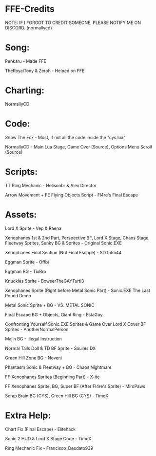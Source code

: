 # FFE-Credits

NOTE: IF I FORGOT TO CREDIT SOMEONE, PLEASE NOTIFY ME ON DISCORD. (normallycd)

# Song:
Penkaru - Made FFE

TheRoyalTony & Zeroh - Helped on FFE

# Charting:
NormallyCD

# Code:
Snow The Fox - Most, if not all the code inside the "cys.lua"

NormallyCD - Main Lua Stage, Game Over (Source), Options Menu Scroll (Source)

# Scripts:
TT Ring Mechanic - Helisonbr & Alex Director

Arrow Movement + FE Flying Objects Script - Fl4re's Final Escape

# Assets:

Lord X Sprite - Vep & Raena

Xenophanes 1st & 2nd Part, Perspective BF, Lord X Stage, Chaos Stage, Fleetway Sprites, Sunky BG & Sprites - Original Sonic.EXE

Xenophanes Final Section (Not Final Escape) - STG55544

Eggman Sprite - Offbi

Eggman BG - TixBro

Knuckles Sprite - BowserTheGAYTurtl3

Xenophanes Sprite (Right before Metal Sonic Part) - Sonic.EXE The Last Round Demo

Metal Sonic Sprite + BG - VS. METAL SONIC

Final Escape BG + Objects, Giant Ring - EstaGuy

Confronting Yourself Sonic.EXE Sprites & Game Over Lord X Cover BF Sprites - AnotherNormalPerson 

Majin BG - Illegal Instruction

Normal Tails Doll & TD BF Sprite - Soulles DX

Green Hill Zone BG - Noveni

Phantasm Sonic & Fleetway + BG - Chaos Nightmare

FF Xenophanes Sprites (Beginning Part) - X-ite

FF Xenophanes Sprite, BG, Super BF (After Fl4re's Sprite) - MiroPaws

Scrap Brain BG (CYS), Green Hill BG (CYS) - TimoX


# Extra Help:

Chart Fix (Final Escape) - Elitehack

Sonic 2 HUD & Lord X Stage Code - TimoX

Ring Mechanic Fix - Francisco_Deodato939
